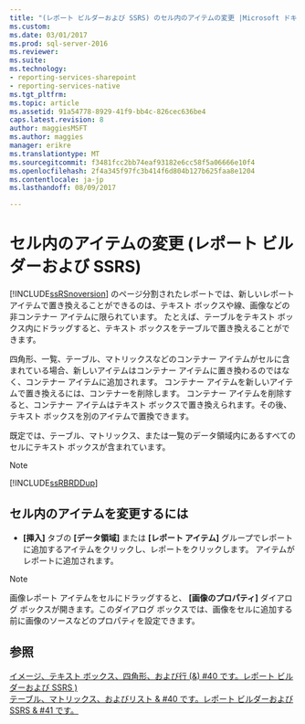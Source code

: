 ```yaml
---
title: "(レポート ビルダーおよび SSRS) のセル内のアイテムの変更 |Microsoft ドキュメント"
ms.custom: 
ms.date: 03/01/2017
ms.prod: sql-server-2016
ms.reviewer: 
ms.suite: 
ms.technology:
- reporting-services-sharepoint
- reporting-services-native
ms.tgt_pltfrm: 
ms.topic: article
ms.assetid: 91a54778-8929-41f9-bb4c-826cec636be4
caps.latest.revision: 8
author: maggiesMSFT
ms.author: maggies
manager: erikre
ms.translationtype: MT
ms.sourcegitcommit: f3481fcc2bb74eaf93182e6cc58f5a06666e10f4
ms.openlocfilehash: 2f4a345f97fc3b414f6d804b127b625faa8e1204
ms.contentlocale: ja-jp
ms.lasthandoff: 08/09/2017

---
```

# <a name="change-an-item-within-a-cell-report-builder-and-ssrs"></a>セル内のアイテムの変更 (レポート ビルダーおよび SSRS)
[!INCLUDE[ssRSnoversion](../../includes/ssrsnoversion-md.md)] のページ分割されたレポートでは、新しいレポート アイテムで置き換えることができるのは、テキスト ボックスや線、画像などの非コンテナー アイテムに限られています。 たとえば、テーブルをテキスト ボックス内にドラッグすると、テキスト ボックスをテーブルで置き換えることができます。  
  
 四角形、一覧、テーブル、マトリックスなどのコンテナー アイテムがセルに含まれている場合、新しいアイテムはコンテナー アイテムに置き換わるのではなく、コンテナー アイテムに追加されます。 コンテナー アイテムを新しいアイテムで置き換えるには、コンテナーを削除します。 コンテナー アイテムを削除すると、コンテナー アイテムはテキスト ボックスで置き換えられます。その後、テキスト ボックスを別のアイテムで置換できます。  
  
 既定では、テーブル、マトリックス、または一覧のデータ領域内にあるすべてのセルにテキスト ボックスが含まれています。  
  
> [!NOTE]  
>  [!INCLUDE[ssRBRDDup](../../includes/ssrbrddup-md.md)]  
  
## <a name="to-change-an-item-within-a-cell"></a>セル内のアイテムを変更するには  
  
-   **[挿入]** タブの **[データ領域]** または **[レポート アイテム]** グループでレポートに追加するアイテムをクリックし、レポートをクリックします。 アイテムがレポートに追加されます。  
  
> [!NOTE]  
>  画像レポート アイテムをセルにドラッグすると、 **[画像のプロパティ]** ダイアログ ボックスが開きます。このダイアログ ボックスでは、画像をセルに追加する前に画像のソースなどのプロパティを設定できます。  
  
## <a name="see-also"></a>参照  
 [イメージ、テキスト ボックス、四角形、および行 (&) #40 です。レポート ビルダーおよび SSRS &#41;](../../reporting-services/report-design/images-text-boxes-rectangles-and-lines-report-builder-and-ssrs.md)   
 [テーブル、マトリックス、およびリスト & #40 です。レポート ビルダーおよび SSRS & #41 です。](../../reporting-services/report-design/tables-matrices-and-lists-report-builder-and-ssrs.md)  
  
  
